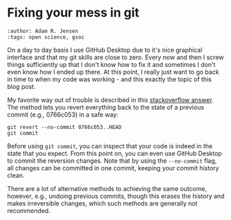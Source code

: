 # Fixing your mess in git
```{post} 2021-08-27
:author: Adam R. Jensen
:tags: open science, gsoc
```

On a day to day basis I use GitHub Desktop due to it's nice graphical interface and that my git skills are close to zero. Every now and then I screw things sufficiently up that I don't know how to fix it and sometimes I don't even know how I ended up there. At this point, I really just want to go back in time to when my code was working - and this exactly the topic of this blog post.

My favorite way out of trouble is described in this [stackoverflow answer](https://stackoverflow.com/a/21718540/8558146). The method lets you revert everything back to the state of a previous commit (e.g., 0766c053) in a safe way:

```
git revert --no-commit 0766c053..HEAD
git commit
```

Before using `git commit`, you can inspect that your code is indeed in the state that you expect. From this point on, you can even use GitHub Desktop to commit the reversion changes. Note that by using the `--no-commit` flag, all changes can be committed in one commit, keeping your commit history clean.

There are a lot of alternative methods to achieving the same outcome, however, e.g., undoing previous commits, though this erases the history and makes irreversible changes, which such methods are generally not recommended.
